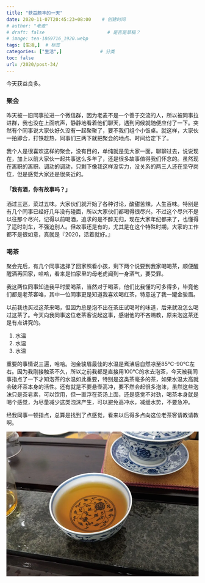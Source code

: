 ```yaml
---
title: "获益颇丰的一天"
date: 2020-11-07T20:45:23+08:00    # 创建时间
# author: "老麦"
# draft: false                       # 是否是草稿？
# image: tea-1869716_1920.webp
tags: [生活,]  # 标签
categories: ["生活",]              # 分类
toc: false
url: /2020/post-34/
---
```


今天获益良多。

### 聚会

昨天被一旧同事拉进一个微信群，因为老麦不是一个善于交流的人，所以被同事拉进群，我也没在上面吭声，静静地看着他们聊天，遇到问候就随便应付了一下。突然有个同事说大家伙好久没有一起聚聚了，要不我们组个小饭桌。就这样，大家伙一拍即合，打铁趁热，同事们三两下就把聚会的地点、时间给定下了。

我个人是很喜欢这样的聚会，没有目的，单纯就是见大家一面，聊聊过去，说说现在，加上以前大家伙一起共事这么多年了，还是很多故事值得我们怀念的。虽然现在离职的离职、调动的调动，只剩下像我这样没实力，没关系的两三人还在坚守岗位，但是感觉大家还是很亲近的。

#### 「我有酒，你有故事吗？」

酒过三巡，菜过五味。大家伙们就开始了各种讨论，酸甜苦辣，人生百味。特别是有几个同事已经好几年没有碰面，所以大家伙们都喝得很尽兴。不过这个尽兴不是以往那个尽兴，记得以前喝酒，追求的是不醉无归，现在大家年纪都来了，也懂得了适时刹车，不强迫别人。但故事还是有的，尤其是在这个特殊时期，大家的工作都不是很如意，真就是『2020，活着就好。』

### 喝茶

聚会完后，有几个同事选择了回家照看小孩，剩下两个说要到我家喝喝茶，顺便醒醒酒再回家，哈哈，看来是怕家里的母老虎闻到一身酒气，要受罪。

我这两位同事知道我平时爱喝茶，当然对于喝茶，他们比我懂的可多得多，毕竟他们都是老茶客咯，其中一位同事更是知道我喜欢喝红茶，特意送了我一罐金骏眉。

以前我也买过这茶来喝，但因为总是泡不出在茶庄试喝时的味道，后来就没怎么喝过这茶了。今天向我同事这位老茶客说起这事，感谢他的不吝赐教，原来泡这茶还是有点讲究的。

1. 水温
2. 水温
3. 水温

重要的事情说三遍，哈哈。泡金骏眉最佳的水温是煮沸后自然凉至85℃-90℃左右。因为我刚接触茶不久，所以之前我都是直接用100℃的水去泡茶，今天被我同事指点了一下才知泡茶的水温如此重要，特别是这类茶毫多的茶，如果水温太高就会破坏茶本身的活性。还有就是不要悬壶高冲，要不然会起很多泡沫，虽然这些泡沫只是茶皂素，可以饮用，但一直浮在茶汤上面，还是感觉不对劲，喝茶本身就是喝个感觉，为尽量减少这类泡沫产生，可以避免高冲水，减缓水势，不要急冲。

经我同事一顿指点，总算是找到了点感觉，看来以后得多点向这位老茶客请教请教啊。

![](post/laomai/2023/02/27/163fc2c7761820-1.webp)